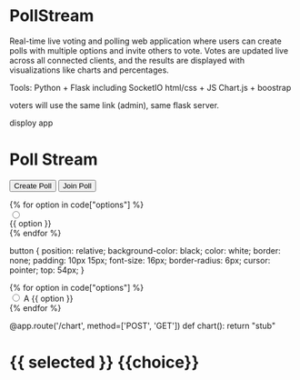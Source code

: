 # PollStream

Real-time live voting and polling web application where users can create polls with multiple options and invite others to vote. 
Votes are updated live across all connected clients, and the results are displayed with visualizations like charts and percentages.

Tools: 
Python + Flask including SocketIO
html/css + JS 
Chart.js + boostrap 




voters will use the same link (admin), same flask server. 

disploy app




<h1 id="h">  
            <span>Poll</span>
            <span>Stream</span>
        </h1>
        <div id="buttons"> 
            <button onclick="location.href='/create'">Create Poll</button>
            <button onclick="location.href='/join'">Join Poll</button>
        </div>


{% for option in code["options"] %}  
            <input type="radio" value="{{loop.index0}}" name="vote">  
            {{ option }} <br> 
            {% endfor %}



button { 
    position: relative; 
    background-color: black;
    color: white; 
    border: none;
    padding: 10px 15px;
    font-size: 16px;
    border-radius: 6px;
    cursor: pointer;
    top: 54px; 
  }


{% for option in code["options"] %}  
            <label id="cl" class="option"> 
                <input type="radio" value="{{loop.index0}}" name="vote"> 
                <span class="circle">A</span> {{ option }} 
            </label>  
            {% endfor %} 


@app.route('/chart', method=['POST', 'GET'])
def chart(): 
    return "stub"



<!DOCTYPE html>
<html lang="en">  
    <head>
        <title>Chart</title>
    </head>
    <body> 
        <script>scr="https://cdnjs.cloudflare.com/ajax/libs/Chart.js/2.9.4/Chart.js"</script>
        <canvas id="myChart" style="width:100%;max-width:700px"></canvas>
        <script>   
            const myChart = new Chart("myChart", { 
                type: "bar", 
                data: {}, 
                options: {} 
            });
        </script>
        <h1> 
            {{ selected }}
            {{choice}}
        </h1>
    </body>
</html>